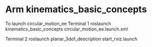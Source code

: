 # Arm kinematics_basic_concepts

To launch circular_motion_ee
Terminal 1
roslaunch kinematics_basic_concepts circular_motion_ee.launch.xml

Terminal 2
roslaunch planar_3dof_description start_rviz.launch